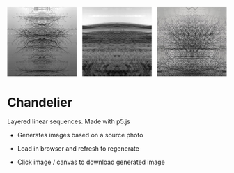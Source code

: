 ![Group of generated images](https://raw.githubusercontent.com/aaron-keenan/chandelier/master/documentation/images/group.jpg)

# Chandelier

Layered linear sequences. Made with p5.js

* Generates images based on a source photo

* Load in browser and refresh to regenerate

* Click image / canvas to download generated image
